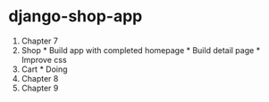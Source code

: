 # django-shop-app
1. Chapter 7
  1. Shop
    * Build app with completed homepage
    * Build detail page
    * Improve css
  1. Cart
    * Doing
1. Chapter 8
1. Chapter 9
